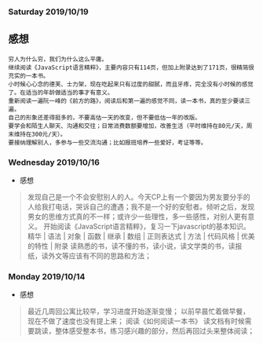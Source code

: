 ### Saturday 2019/10/19
## 感想
```
穷人为什么穷，我们为什么这么平庸。
继续阅读《JavaScript语言精粹》，主要内容只有114页，但加上附录达到了171页，很精简很充实的一本书。
小时候心心念的德芙、士力架，现在吃起来只有过度的甜腻，而且牙疼，完全没有小时候的感觉了。在适当的年龄做适当的事才有意义。
重新阅读一遍阮一峰的《前方的路》，阅读后和第一遍的感觉不同，读一本书，真的至少要读三遍。
自己的形象还差得挺多的，不要高估一天的改变，但不要低估一年的改版。
要学会和陌生人聊天、沟通和交往；日常消费数额要增加，改善生活（平时维持在80元/天，周末维持在300元/天）。
要接纳理解别人，多参与一些交流沟通；比如报班培养一些爱好，考证等等。
```
### Wednesday 2019/10/16
- 感想
> 发现自己是一个不会安慰别人的人。今天CP上有一个要因为男友要分手的人给我打电话，哭诉自己的遭遇；我不是一个好的安慰者。倾听之后，发现男女的思维方式真的不一样；或许少一些理性，多一些感性，对别人更有意义。
> 开始阅读《JavaScript语言精粹》，复习一下javascript的基本知识。
> 精华 | 语法 | 对象 | 函数 | 继承 | 数组 | 正则表达式 | 方法 | 代码风格 | 优美的特性 | 附录
> 读熟悉的书，读不懂的书，读小说，读文学类的书，读报纸，读外文等应该有不同的思路和方法；

### Monday 2019/10/14
- 感想
> 最近几周回公寓比较早，学习进度开始逐渐变慢；
> 以前早晨忙着做早餐，现在不做了速度也没有提上来；
> 阅读《如何阅读一本书》
> 读文档有时候需要跳读，整体感受整本书，练习感兴趣的部分，然后再回过头来整体阅读；

